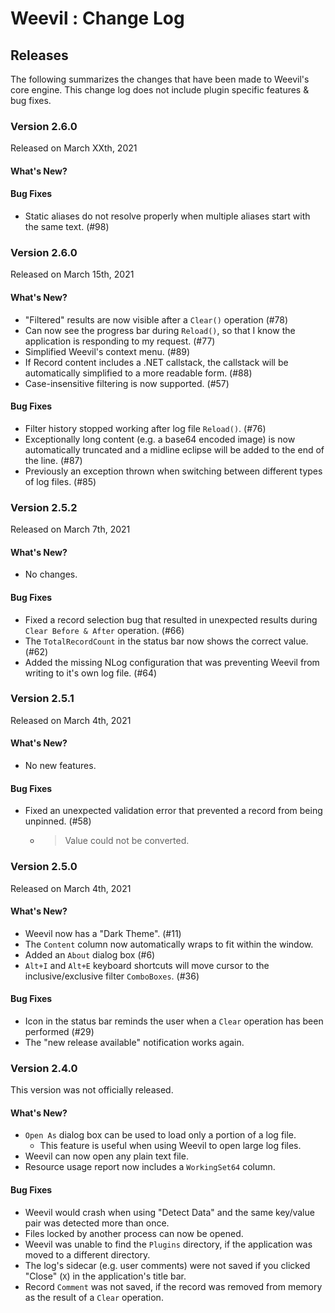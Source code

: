# Weevil : Change Log

## Releases

The following summarizes the changes that have been made to Weevil's core engine.  This change log does not include plugin specific features & bug fixes.

### Version 2.6.0

Released on March XXth, 2021

#### What's New?

#### Bug Fixes

- Static aliases do not resolve properly when multiple aliases start with the same text. (#98)

### Version 2.6.0

Released on March 15th, 2021

#### What's New?

- "Filtered" results are now visible after a `Clear()` operation (#78)
- Can now see the progress bar during `Reload()`, so that I know the application is responding to my request. (#77)
- Simplified Weevil's context menu. (#89)
- If Record content includes a .NET callstack, the callstack will be automatically simplified to a more readable form. (#88)
- Case-insensitive filtering is now supported. (#57)

#### Bug Fixes

- Filter history stopped working after log file `Reload()`. (#76)
- Exceptionally long content (e.g. a base64 encoded image) is now automatically truncated and a midline eclipse will be added to the end of the line. (#87)
- Previously an exception thrown when switching between different types of log files. (#85)

### Version 2.5.2

Released on March 7th, 2021

#### What's New?

- No changes.

#### Bug Fixes

- Fixed a record selection bug that resulted in unexpected results during `Clear Before & After` operation. (#66)
- The `TotalRecordCount` in the status bar now shows the correct value. (#62)
- Added the missing NLog configuration that was preventing Weevil from writing to it's own log file. (#64)

### Version 2.5.1

Released on March 4th, 2021

#### What's New?

- No new features.

#### Bug Fixes

- Fixed an unexpected validation error that prevented a record from being unpinned. (#58)
  - > Value could not be converted.

### Version 2.5.0

Released on March 4th, 2021

#### What's New?

- Weevil now has a "Dark Theme". (#11)
- The `Content` column now automatically wraps to fit within the window.
- Added an `About` dialog box (#6)
- `Alt+I` and `Alt+E` keyboard shortcuts will move cursor to the inclusive/exclusive filter `ComboBoxes`. (#36)

#### Bug Fixes

- Icon in the status bar reminds the user when a `Clear` operation has been performed (#29)
- The "new release available" notification works again.

### Version 2.4.0

This version was not officially released.

#### What's New?

- `Open As` dialog box can be used to load only a portion of a log file.
  - This feature is useful when using Weevil to open large log files.
- Weevil can now open any plain text file.
- Resource usage report now includes a `WorkingSet64` column.

#### Bug Fixes

- Weevil would crash when using "Detect Data" and the same key/value pair was detected more than once.
- Files locked by another process can now be opened.
- Weevil was unable to find the `Plugins` directory, if the application was moved to a different directory.
- The log's sidecar (e.g. user comments) were not saved if you clicked "Close" (`X`) in the application's title bar.
- Record `Comment` was not saved, if the record was removed from memory as the result of a `Clear` operation.